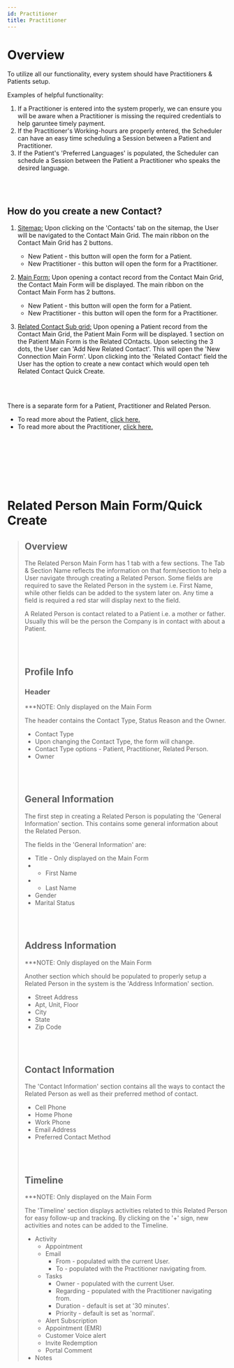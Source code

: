 ```yaml
---
id: Practitioner
title: Practitioner
---
```

# Overview

To utilize all our functionality, every system should have Practitioners & Patients setup.

Examples of helpful functionality: 
1. If a Practitioner is entered into the system properly, we can ensure you will be aware when a Practitioner is missing the required credentials to help garuntee timely payment. 
2. If the Practitioner's Working-hours are properly entered, the Scheduler can have an easy time scheduling a Session between a Patient and Practitioner.
3. If the Patient's 'Preferred Languages' is populated, the Scheduler can schedule a Session between the Patient a Practitioner who speaks the desired language. 

<br> </br>

## How do you create a new Contact?
1. <u>Sitemap:</u> Upon clicking on the 'Contacts' tab on the sitemap, the User will be navigated to the Contact Main Grid.  The main ribbon on the Contact Main Grid has 2 buttons. 
    - New Patient - this button will open the form for a Patient. 
    - New Practitioner - this button will open the form for a Practitioner.

2. <u>Main Form:</u> Upon opening a contact record from the Contact Main Grid, the Contact Main Form will be displayed. The main ribbon on the Contact Main Form has 2 buttons. 
    - New Patient - this button will open the form for a Patient. 
    - New Practitioner - this button will open the form for a Practitioner.

3. <u>Related Contact Sub grid:</u> Upon opening a Patient record from the Contact Main Grid, the Patient Main Form will be displayed. 1 section on the Patient Main Form is the Related COntacts. Upon selecting the 3 dots, the User can 'Add New Related Contact'. This will open the 'New Connection Main Form'. Upon clicking into the 'Related Contact' field the User has the option to create a new contact which would open teh Related Contact Quick Create. 

<br> </br>

There is a separate form for a Patient, Practitioner and Related Person.
 - To read more about the Patient, [click here.](../Patients)
 - To read more about the Practitioner, [click here.](../Practitioners)

<br> </br>
<br> </br>
<br> </br>

 # Related Person Main Form/Quick Create
> 
> ## Overview
> 
> The Related Person Main Form has 1 tab with a few sections. The Tab & Section Name reflects the information on that form/section to help a User navigate through creating a Related Person. Some fields are required to save the Related Person in the system i.e. First Name, while other fields can be added to the system later on. Any time a field is required a red star will display next to the field.
>
> A Related Person is contact related to a Patient i.e. a mother or father. Usually this will be the person the Company is in contact with about a Patient.
>
><br> </br>
>
>## Profile Info 
>
>### Header 
> ***NOTE: Only displayed on the Main Form
>
>The header contains the Contact Type, Status Reason and the Owner. 
>
>- Contact Type 
>  - Upon changing the Contact Type, the form will change. 
>  - Contact Type options - Patient, Practitioner, Related Person.
>- Owner 
>
><br> </br>
>
>## General Information 
>
>The first step in creating a Related Person is populating the 'General Information' section. This contains some general information about the Related Person. 
>
>The fields in the 'General Information' are:
> - Title - Only displayed on the Main Form
> - * First Name
> - * Last Name
> - Gender
> - Marital Status
> 
> <br> </br>
> 
> ## Address Information 
> ***NOTE: Only displayed on the Main Form
> 
> Another section which should be populated to properly setup a Related Person in the system is the 'Address Information' section.
> 
> - Street Address
> - Apt, Unit, Floor
> - City
> - State
> - Zip Code
> 
> <br> </br>
> 
> ## Contact Information 
> 
> The 'Contact Information' section contains all the ways to contact the Related Person as well as their preferred method of contact.
> 
> - Cell Phone
> - Home Phone
> - Work Phone
> - Email Address
> - Preferred Contact Method
> 
> <br> </br>
> 
>## Timeline
> ***NOTE: Only displayed on the Main Form 
>
>The 'Timeline' section displays activities related to this Related Person for easy follow-up and tracking. 
By clicking on the '+' sign, new activities and notes can be added to the Timeline. 
> - Activity
>   - Appointment
>   - Email
>     - From - populated with the current User.
>     - To - populated with the Practitioner navigating from. 
>   - Tasks 
>     - Owner - populated with the current User.
>     - Regarding - populated with the Practitioner navigating from.
>     - Duration - default is set at '30 minutes'.
>     - Priority - default is set as 'normal'.
>   - Alert Subscription
>   - Appointment (EMR)
>   - Customer Voice alert
>   - Invite Redemption
>   - Portal Comment
> - Notes